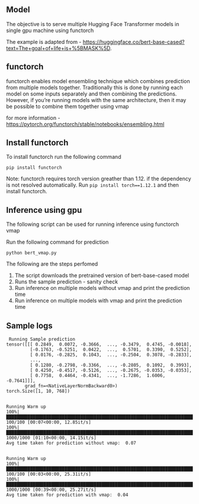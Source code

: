 ## Model
The objective is to serve multiple Hugging Face Transformer models in single gpu machine using functorch

The example is adapted from - https://huggingface.co/bert-base-cased?text=The+goal+of+life+is+%5BMASK%5D.

## functorch

functorch enables model ensembling technique which combines prediction from multiple models together.
Traditionally this is done by running each model on some inputs separately and then combining the predictions. However, if you’re running models with the same architecture, then it may be possible to combine them together using vmap

for more information - https://pytorch.org/functorch/stable/notebooks/ensembling.html

## Install functorch

To install functorch run the following command

```
pip install functorch
```

Note: functorch requires torch version greather than 1.12. if the dependency is not resolved automatically. 
Run `pip install torch==1.12.1` and then install functorch.


## Inference using gpu

The following script can be used for running inference using functorch vmap

Run the following command for prediction

```
python bert_vmap.py
```


The following are the steps perfomed

1. The script downloads the pretrained version of bert-base-cased model
2. Runs the sample prediction - sanity check
3. Run inference on multiple models without vmap and print the prediction time
4. Run inference on multiple models with vmap and print the prediction time


## Sample logs


```
 Running Sample prediction
tensor([[[ 0.2849,  0.0072, -0.3666,  ..., -0.3479,  0.4745, -0.0018],
         [-0.1763, -0.5251,  0.0422,  ...,  0.5701,  0.3390,  0.5252],
         [ 0.0176, -0.2825,  0.1043,  ..., -0.2504,  0.3078, -0.2833],
         ...,
         [ 0.1280, -0.2798, -0.3366,  ..., -0.2805,  0.1092,  0.3993],
         [ 0.4250, -0.4517, -0.5126,  ..., -0.2675, -0.0353, -0.0353],
         [ 0.7758,  0.4464, -0.4341,  ..., -1.7286,  1.6006, -0.7641]]],
       grad_fn=<NativeLayerNormBackward0>)
torch.Size([1, 10, 768])


Running Warm up
100%|█████████████████████████████████████████████████████████████████████████████████████████████████████████████████████████████████████████████████████████████████████| 100/100 [00:07<00:00, 12.85it/s]
100%|███████████████████████████████████████████████████████████████████████████████████████████████████████████████████████████████████████████████████████████████████| 1000/1000 [01:10<00:00, 14.15it/s]
Avg time taken for prediction without vmap:  0.07


Running Warm up
100%|█████████████████████████████████████████████████████████████████████████████████████████████████████████████████████████████████████████████████████████████████████| 100/100 [00:03<00:00, 25.31it/s]
100%|███████████████████████████████████████████████████████████████████████████████████████████████████████████████████████████████████████████████████████████████████| 1000/1000 [00:39<00:00, 25.27it/s]
Avg time taken for prediction with vmap:  0.04

```